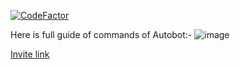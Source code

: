 [![CodeFactor](https://www.codefactor.io/repository/github/divyamsamarwal/autobot/badge)](https://www.codefactor.io/repository/github/divyamsamarwal/autobot)

Here is full guide of commands of Autobot:-
![image](https://user-images.githubusercontent.com/72195951/150083086-98925b21-96f3-41f1-965a-da0ea27a5aa0.png)




[Invite link](https://discord.com/api/oauth2/authorize?client_id=858965828716331019&permissions=8&scope=bot%20applications.commands)
